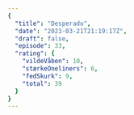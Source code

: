 ```yaml
---
{
  "title": "Desperado",
  "date": "2023-03-21T21:19:17Z",
  "draft": false,
  "episode": 33,
  "rating": {
    "vildeVåben": 10,
    "stærkeOneliners": 6,
    "fedSkurk": 9,
    "total": 39
  }
}
---
```


